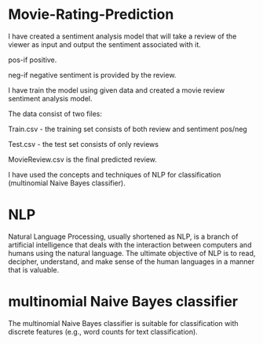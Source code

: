 # Movie-Rating-Prediction

I have created a sentiment analysis model that will take a review of the viewer as input and output the sentiment associated with it.

pos-if positive.

neg-if negative sentiment is provided by the review.

I have train the model using given data and created a movie review sentiment analysis model.

The data consist of two files:

Train.csv - the training set consists of both review and sentiment pos/neg

Test.csv - the test set consists of only reviews

MovieReview.csv is the final predicted review.

I have used the concepts and techniques of NLP for classification (multinomial Naive Bayes classifier).

# NLP
Natural Language Processing, usually shortened as NLP, is a branch of artificial intelligence that deals with the interaction between computers and humans using the natural language. The ultimate objective of NLP is to read, decipher, understand, and make sense of the human languages in a manner that is valuable.

# multinomial Naive Bayes classifier
The multinomial Naive Bayes classifier is suitable for classification with discrete features (e.g., word counts for text classification).
